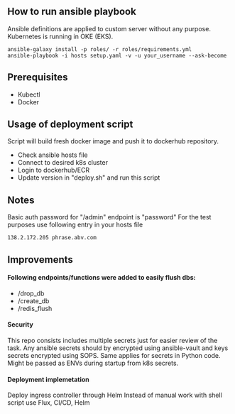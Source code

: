 ## How to run ansible playbook
Ansible definitions are applied to custom server without any purpose. Kubernetes is running in OKE (EKS).
```
ansible-galaxy install -p roles/ -r roles/requirements.yml
ansible-playbook -i hosts setup.yaml -v -u your_username --ask-become
```
## Prerequisites
- Kubectl
- Docker


## Usage of deployment script
Script will build fresh docker image and push it to dockerhub repository.
-  Check ansible hosts file
-  Connect to desired k8s cluster
-  Login to dockerhub/ECR
- Update version in "deploy.sh" and run this script


##  Notes
Basic auth password for "/admin" endpoint is "password"
For the test purposes use following entry in your hosts file
```
138.2.172.205 phrase.abv.com
```

## Improvements
#### Following endpoints/functions were added to easily flush dbs:
- /drop_db
- /create_db
- /redis_flush

#### Security
This repo consists includes multiple secrets just for easier review of the task.
Any ansible secrets should by encrypted using ansible-vault and keys secrets encrypted using SOPS.
Same applies for secrets in Python code. Might be passed as ENVs during startup from k8s secrets.

#### Deployment implemetation
Deploy ingress controller through Helm
Instead of manual work with shell script use Flux, CI/CD, Helm


